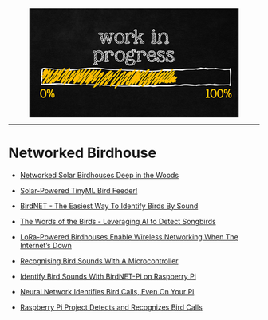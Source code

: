 <!--
Maintainer:   jeffskinnerbox@yahoo.com / www.jeffskinnerbox.me
Version:      0.0.0
-->


<div align="center">
<img src="https://raw.githubusercontent.com/jeffskinnerbox/blog/main/content/images/banners-bkgrds/work-in-progress.jpg" title="These materials require additional work and are not ready for general use." align="center" width=420px height=219px>
</div>


-----




# Networked Birdhouse

* [Networked Solar Birdhouses Deep in the Woods](http://hackaday.com/2016/05/20/making-solar-powered-networked-birdhouses-putting-them-in-the-middle-of-the-woods/)
* [Solar-Powered TinyML Bird Feeder!](https://www.hackster.io/justinelutz/solar-powered-tinyml-bird-feeder-142f61)
* [BirdNET - The Easiest Way To Identify Birds By Sound](https://birdnet.cornell.edu/)
* [The Words of the Birds - Leveraging AI to Detect Songbirds](https://www.splunk.com/en_us/blog/machine-learning/the-words-of-the-birds-leveraging-ai-to-detect-songbirds.html)
* [LoRa-Powered Birdhouses Enable Wireless Networking When The Internet’s Down](https://hackaday.com/2022/04/09/lora-powered-birdhouses-enable-wireless-networking-when-the-internets-down/)

* [Recognising Bird Sounds With A Microcontroller](https://hackaday.com/2021/07/06/recognising-bird-sounds-with-a-microcontroller/)
* [Identify Bird Sounds With BirdNET-Pi on Raspberry Pi](https://www.makeuseof.com/identify-bird-sounds-birdnet-raspberry-pi/)
* [Neural Network Identifies Bird Calls, Even On Your Pi](https://hackaday.com/2022/06/25/neural-network-identifies-bird-calls-even-on-your-pi/)
* [Raspberry Pi Project Detects and Recognizes Bird Calls](https://www.tomshardware.com/news/raspberry-pi-bird-calls-with-birdnet-pi)

